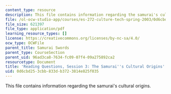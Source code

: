 ```yaml
---
content_type: resource
description: This file contains information regarding the samurai's cultural origins.
file: /ol-ocw-studio-app/courses/es-272-culture-tech-spring-2003/0d6cbd253cbb833db3723814e825f035_MITES_272S03_q03.pdf
file_size: 621397
file_type: application/pdf
learning_resource_types: []
license: https://creativecommons.org/licenses/by-nc-sa/4.0/
ocw_type: OCWFile
parent_title: Samurai Swords
parent_type: CourseSection
parent_uid: 96ad3ca8-7634-fc09-07f4-09a275892ca2
resourcetype: Document
title: 'Reading Questions, Session 3: The Samurai''s Cultural Origins'
uid: 0d6cbd25-3cbb-833d-b372-3814e825f035
---
```

This file contains information regarding the samurai's cultural origins.